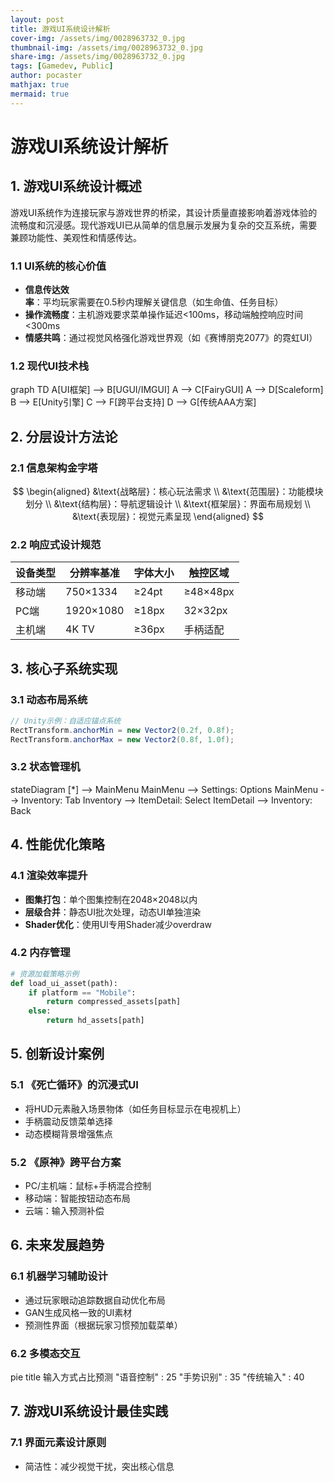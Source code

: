 ```yaml
---
layout: post
title: 游戏UI系统设计解析
cover-img: /assets/img/0028963732_0.jpg
thumbnail-img: /assets/img/0028963732_0.jpg
share-img: /assets/img/0028963732_0.jpg
tags: [Gamedev, Public]
author: pocaster
mathjax: true
mermaid: true 
---
```


# 游戏UI系统设计解析

## 1. 游戏UI系统设计概述

游戏UI系统作为连接玩家与游戏世界的桥梁，其设计质量直接影响着游戏体验的流畅度和沉浸感。现代游戏UI已从简单的信息展示发展为复杂的交互系统，需要兼顾功能性、美观性和情感传达。

### 1.1 UI系统的核心价值
- **信息传达效率**：平均玩家需要在0.5秒内理解关键信息（如生命值、任务目标）
- **操作流畅度**：主机游戏要求菜单操作延迟<100ms，移动端触控响应时间<300ms
- **情感共鸣**：通过视觉风格强化游戏世界观（如《赛博朋克2077》的霓虹UI）

### 1.2 现代UI技术栈
<div class="mermaid">
graph TD
    A[UI框架] --> B[UGUI/IMGUI]
    A --> C[FairyGUI]
    A --> D[Scaleform]
    B --> E[Unity引擎]
    C --> F[跨平台支持]
    D --> G[传统AAA方案]
</div>

## 2. 分层设计方法论

### 2.1 信息架构金字塔
$$
\begin{aligned}
&\text{战略层}：核心玩法需求 \\
&\text{范围层}：功能模块划分 \\
&\text{结构层}：导航逻辑设计 \\
&\text{框架层}：界面布局规划 \\
&\text{表现层}：视觉元素呈现
\end{aligned}
$$

### 2.2 响应式设计规范
| 设备类型 | 分辨率基准 | 字体大小 | 触控区域 |
|----------|------------|----------|----------|
| 移动端   | 750×1334   | ≥24pt    | ≥48×48px |
| PC端     | 1920×1080  | ≥18px    | 32×32px  |
| 主机端   | 4K TV      | ≥36px    | 手柄适配 |

## 3. 核心子系统实现

### 3.1 动态布局系统
```csharp
// Unity示例：自适应锚点系统
RectTransform.anchorMin = new Vector2(0.2f, 0.8f);
RectTransform.anchorMax = new Vector2(0.8f, 1.0f);
```

### 3.2 状态管理机
<div class="mermaid">
stateDiagram
    [*] --> MainMenu
    MainMenu --> Settings: Options
    MainMenu --> Inventory: Tab
    Inventory --> ItemDetail: Select
    ItemDetail --> Inventory: Back
</div>

## 4. 性能优化策略

### 4.1 渲染效率提升
- **图集打包**：单个图集控制在2048×2048以内
- **层级合并**：静态UI批次处理，动态UI单独渲染
- **Shader优化**：使用UI专用Shader减少overdraw

### 4.2 内存管理
```python
# 资源加载策略示例
def load_ui_asset(path):
    if platform == "Mobile":
        return compressed_assets[path]
    else:
        return hd_assets[path]
```

## 5. 创新设计案例

### 5.1 《死亡循环》的沉浸式UI
- 将HUD元素融入场景物体（如任务目标显示在电视机上）
- 手柄震动反馈菜单选择
- 动态模糊背景增强焦点

### 5.2 《原神》跨平台方案
- PC/主机端：鼠标+手柄混合控制
- 移动端：智能按钮动态布局
- 云端：输入预测补偿

## 6. 未来发展趋势

### 6.1 机器学习辅助设计
- 通过玩家眼动追踪数据自动优化布局
- GAN生成风格一致的UI素材
- 预测性界面（根据玩家习惯预加载菜单）

### 6.2 多模态交互
<div class="mermaid">
pie
    title 输入方式占比预测
    "语音控制" : 25
    "手势识别" : 35
    "传统输入" : 40
</div>

## 7. 游戏UI系统设计最佳实践

### 7.1 界面元素设计原则
- 简洁性：减少视觉干扰，突出核心信息
